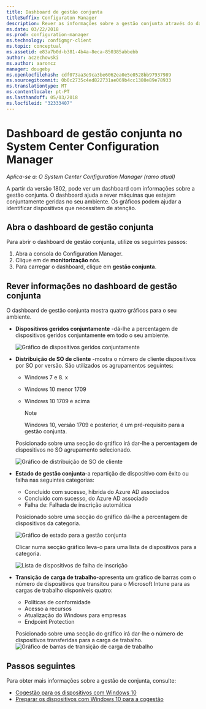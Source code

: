 ```yaml
---
title: Dashboard de gestão conjunta
titleSuffix: Configuraton Manager
description: Rever as informações sobre a gestão conjunta através do dashboard.
ms.date: 03/22/2018
ms.prod: configuration-manager
ms.technology: configmgr-client
ms.topic: conceptual
ms.assetid: e83a7b0d-b381-4b4a-8eca-850385abbebb
author: aczechowski
ms.author: aaroncz
manager: dougeby
ms.openlocfilehash: cdf073aa3e9ca3be6062ea0e5e0528bb97937989
ms.sourcegitcommit: 0b0c2735c4ed822731ae069b4cc1380e89e78933
ms.translationtype: MT
ms.contentlocale: pt-PT
ms.lasthandoff: 05/03/2018
ms.locfileid: "32333407"
---
```

# <a name="co-management-dashboard-in-system-center-configuration-manager"></a>Dashboard de gestão conjunta no System Center Configuration Manager
*Aplica-se a: O System Center Configuration Manager (ramo atual)*

A partir da versão 1802, pode ver um dashboard com informações sobre a gestão conjunta. O dashboard ajuda a rever máquinas que estejam conjuntamente geridas no seu ambiente. Os gráficos podem ajudar a identificar dispositivos que necessitem de atenção.<!--1356648-->

## <a name="open-the-co-management-dashboard"></a>Abra o dashboard de gestão conjunta
Para abrir o dashboard de gestão conjunta, utilize os seguintes passos: 

1. Abra a consola do Configuration Manager. 
2. Clique em de **monitorização** nós. 
3. Para carregar o dashboard, clique em **gestão conjunta**.

## <a name="reviewing-information-in-the-co-management-dashboard"></a>Rever informações no dashboard de gestão conjunta

O dashboard de gestão conjunta mostra quatro gráficos para o seu ambiente. 

- **Dispositivos geridos conjuntamente** -dá-lhe a percentagem de dispositivos geridos conjuntamente em todo o seu ambiente.

    ![Gráfico de dispositivos geridos conjuntamente](media\co-management-dashboard\Percent-Co-managed-graph.PNG)

- **Distribuição de SO de cliente** -mostra o número de cliente dispositivos por SO por versão. São utilizados os agrupamentos seguintes: </br>
    - Windows 7 e 8. x
    - Windows 10 menor 1709
    - Windows 10 1709 e acima

         > [!NOTE] 
         > Windows 10, versão 1709 e posterior, é um pré-requisito para a gestão conjunta.

     Posicionado sobre uma secção do gráfico irá dar-lhe a percentagem de dispositivos no SO agrupamento selecionado.

     ![Gráfico de distribuição de SO de cliente](media\co-management-dashboard\Co-management-OS-distribution-graph.PNG)

- **Estado de gestão conjunta**-a repartição de dispositivo com êxito ou falha nas seguintes categorias:
    - Concluído com sucesso, híbrida do Azure AD associados
    - Concluído com sucesso, do Azure AD associado
    - Falha de: Falhada de inscrição automática
    
     Posicionado sobre uma secção do gráfico dá-lhe a percentagem de dispositivos da categoria. 

     ![Gráfico de estado para a gestão conjunta](media\co-management-dashboard\Co-management-status-graph.PNG)

     Clicar numa secção gráfico leva-o para uma lista de dispositivos para a categoria.
 
     ![Lista de dispositivos de falha de inscrição](media\co-management-dashboard\Enrollment-Failure_Device-List.PNG)


- **Transição de carga de trabalho**-apresenta um gráfico de barras com o número de dispositivos que transitou para o Microsoft Intune para as cargas de trabalho disponíveis quatro:
    - Políticas de conformidade
    - Acesso a recursos
    - Atualização do Windows para empresas
    - Endpoint Protection

     Posicionado sobre uma secção do gráfico irá dar-lhe o número de dispositivos transferidas para a carga de trabalho. 
     ![Gráfico de barras de transição de carga de trabalho](media\co-management-dashboard\Workload-Transition.PNG)


## <a name="next-steps"></a>Passos seguintes

Para obter mais informações sobre a gestão de conjunta, consulte:
 - [Cogestão para os dispositivos com Windows 10](/sccm/core/clients/manage/co-management-overview.md)
 - [Preparar os dispositivos com Windows 10 para a cogestão](/sccm/core/clients/manage/co-management-prepare.md)

    
